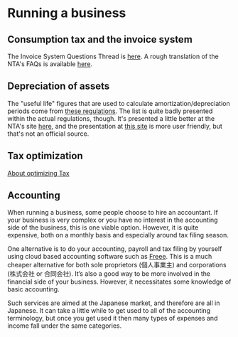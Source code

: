 # Running a business

## Consumption tax and the invoice system

The Invoice System Questions Thread is [here](https://www.reddit.com/r/JapanFinance/comments/128iwv8/invoice_system_questions_thread_april_2023/). A rough translation of the NTA's FAQs is available [here](https://www.reddit.com/r/JapanFinance/wiki/edit/index/earning/business/invoices).

## Depreciation of assets

The "useful life" figures that are used to calculate amortization/depreciation periods come from 
[these regulations](https://elaws.e-gov.go.jp/document?lawid=340M50000040015). The list is quite badly presented within the actual regulations, though. It's presented a little better at the NTA's site [here](https://www.keisan.nta.go.jp/r2yokuaru/aoiroshinkoku/hitsuyokeihi/genkashokyakuhi/taiyonensuhyo.html), and the presentation at [this site](https://www.japanex.jp/zenryoku_stock_lives) is more user friendly, but that's not an official source.

## Tax optimization

[About optimizing Tax](https://www.reddit.com/r/JapanFinance/comments/n5brp9/small_business_owner_tax_strategies/)

## Accounting

When running a business, some people choose to hire an accountant. If your business is very complex or you have no interest in the accounting side of the business, this is one viable option. However, it is quite expensive, both on a monthly basis and especially around tax filing season. 

One alternative is to do your accounting, payroll and tax filing by yourself using cloud based accounting software such as [Freee](https://www.freee.co.jp). This is a much cheaper alternative for both sole proprietors (個人事業主) and corporations (株式会社 or 合同会社). It’s also a good way to be more involved in the financial side of your business. However, it necessitates some knowledge of basic accounting.

Such services are aimed at the Japanese market, and therefore are all in Japanese. It can take a little while to get used to all of the accounting terminology, but once you get used it then many types of expenses and income fall under the same categories.
